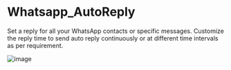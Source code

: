 # Whatsapp_AutoReply
Set a reply for ​all your WhatsApp contacts or specific messages.
Customize the reply time to send auto reply continuously or at different time intervals as per requirement.

![image](https://firebasestorage.googleapis.com/v0/b/screenshot-5de40.appspot.com/o/Untitled%20design%20(1).jpg?alt=media&token=f9dcf206-6f58-415b-b7ff-ccd92a552fa2)



